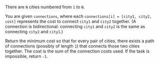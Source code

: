 There are `N` cities numbered from `1` to `N`.

You are given `connections`, where each `connections[i] = [city1, city2, cost]` represents the cost to connect `city1` and `city2` together.  (A connection is bidirectional: connecting `city1` and `city2` is the same as connecting `city2` and `city1`.)

Return the minimum cost so that for every pair of cities, there exists a path of connections (possibly of length `1`) that connects those two cities together.  The cost is the sum of the connection costs used. If the task is impossible, return `-1`.